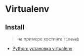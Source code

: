 # Virtualenv

## Install

> на примере хостинга `Timeweb`

- [Python: установка virtualenv](https://timeweb.com/ru/help/pages/viewpage.action?pageId=10289298)

